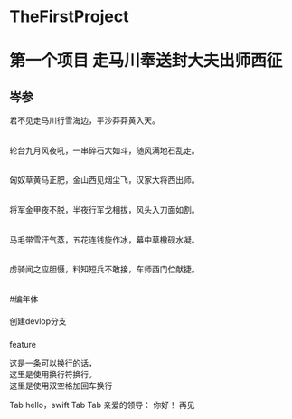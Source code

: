 # TheFirstProject
第一个项目
走马川奉送封大夫出师西征
=
岑参
-
君不见走马川行雪海边，平沙莽莽黄入天。
######
轮台九月风夜吼，一串碎石大如斗，随风满地石乱走。
######
匈奴草黄马正肥，金山西见烟尘飞，汉家大将西出师。
######
将军金甲夜不脱，半夜行军戈相拔，风头入刀面如割。
######
马毛带雪汗气蒸，五花连钱旋作冰，幕中草檄砚水凝。
######
虏骑闻之应胆慑，料知短兵不敢接，车师西门伫献捷。
######
#编年体
####
创建devlop分支
###
feature

这是一条可以换行的话，<br>
这里是使用换行符换行。<br>
这里是使用双空格加回车换行

Tab hello，swift
Tab Tab 亲爱的领导：
    你好！
    再见